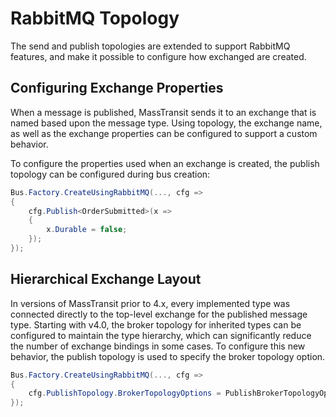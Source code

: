 # RabbitMQ Topology

The send and publish topologies are extended to support RabbitMQ features, and make it possible to configure how exchanged are created.

## Configuring Exchange Properties

When a message is published, MassTransit sends it to an exchange that is named based upon the message type. Using topology, the exchange name, as well as the exchange properties can be configured to support a custom behavior.

To configure the properties used when an exchange is created, the publish topology can be configured during bus creation:

```csharp
Bus.Factory.CreateUsingRabbitMQ(..., cfg =>
{
    cfg.Publish<OrderSubmitted>(x =>
    {
        x.Durable = false;
    });
});
```

## Hierarchical Exchange Layout

In versions of MassTransit prior to 4.x, every implemented type was connected directly to the top-level exchange for the published message type. Starting with v4.0, the broker topology for inherited types can be configured to maintain the type hierarchy, which can significantly reduce the number of exchange bindings in some cases. To configure this new behavior, the publish topology is used to specify the broker topology option.

```csharp
Bus.Factory.CreateUsingRabbitMQ(..., cfg =>
{
    cfg.PublishTopology.BrokerTopologyOptions = PublishBrokerTopologyOptions.MaintainHierarchy;
});
```
